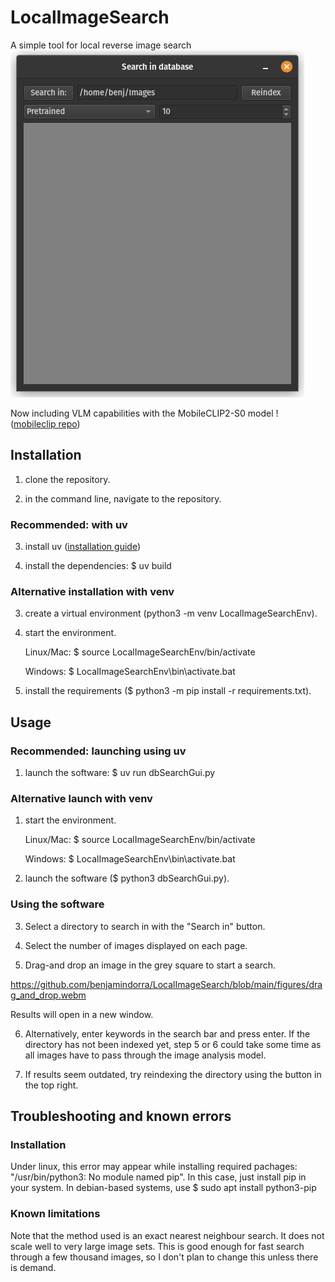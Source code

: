 # LocalImageSearch

A simple tool for local reverse image search
![](figures/illustration_image_search.png)

Now including VLM capabilities with the MobileCLIP2-S0 model ! ([mobileclip repo](https://github.com/apple/ml-mobileclip))

## Installation

1) clone the repository.

2) in the command line, navigate to the repository.

### Recommended: with uv

3) install uv ([installation guide](https://docs.astral.sh/uv/#installation))

4) install the dependencies: $ uv build

### Alternative installation with venv

3) create a virtual environment (python3 -m venv LocalImageSearchEnv).

4) start the environment.
   
    Linux/Mac: $ source LocalImageSearchEnv/bin/activate
  
    Windows: $ LocalImageSearchEnv\bin\activate.bat

5) install the requirements ($ python3 -m pip install -r requirements.txt).

## Usage

### Recommended: launching using uv

1) launch the software: $ uv run dbSearchGui.py

### Alternative launch with venv

1) start the environment.
   
    Linux/Mac: $ source LocalImageSearchEnv/bin/activate
   
    Windows: $ LocalImageSearchEnv\bin\activate.bat

2) launch the software ($ python3 dbSearchGui.py).

### Using the software

3) Select a directory to search in with the "Search in" button.

4) Select the number of images displayed on each page.

5) Drag-and drop an image in the grey square to start a search.

https://github.com/benjamindorra/LocalImageSearch/blob/main/figures/drag_and_drop.webm

Results will open in a new window. 

6) Alternatively, enter keywords in the search bar and press enter.
If the directory has not been indexed yet, step 5 or 6 could take some time as all images have to pass through the image analysis model. 

7) If results seem outdated, try reindexing the directory using the button in the top right.

## Troubleshooting and known errors

### Installation

Under linux, this error may appear while installing required pachages: "/usr/bin/python3: No module named pip". In this case, just install pip in your system. In debian-based systems, use $ sudo apt install python3-pip

### Known limitations

Note that the method used is an exact nearest neighbour search. It does not scale well to very large image sets. This is good enough for fast search through a few thousand images, so I don't plan to change this unless there is demand.
